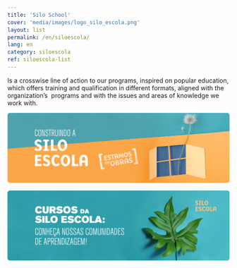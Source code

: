 ```yaml
---
title: 'Silo School'
cover: 'media/images/logo_silo_escola.png'
layout: list
permalink: /en/siloescola/
lang: en
category: siloescola
ref: siloescola-list
---
```


Is a crosswise line of action to our programs, inspired on popular education, which offers training and qualification in different formats, aligned with the organization’s  programs and with the issues and areas of knowledge we work with.  

[![](/media/images/Banner_Silo_Escola_1.png)](construindo_a_silo_escola_pt)

[![](/media/images/Banner_Silo_Escola_1B.png)](cursos)